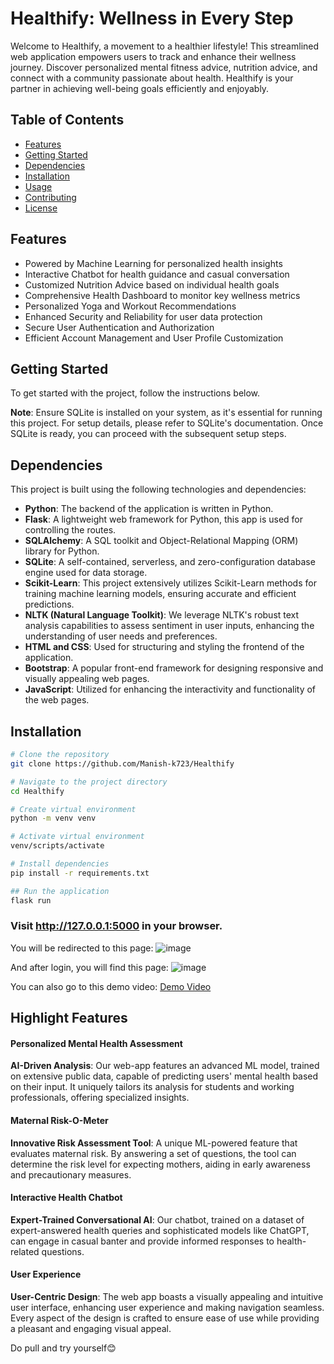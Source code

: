 ﻿# Healthify: Wellness in Every Step

Welcome to Healthify, a movement to a healthier lifestyle! This streamlined web application empowers users to track and enhance their wellness journey. Discover personalized mental fitness advice, nutrition advice, and connect with a community passionate about health. Healthify is your partner in achieving well-being goals efficiently and enjoyably.

## Table of Contents
- [Features](#features)
- [Getting Started](#getting-started)
- [Dependencies](#dependencies)
- [Installation](#installation)
- [Usage](#usage)
- [Contributing](#contributing)
- [License](#license)

## Features

- Powered by Machine Learning for personalized health insights
- Interactive Chatbot for health guidance and casual conversation
- Customized Nutrition Advice based on individual health goals
- Comprehensive Health Dashboard to monitor key wellness metrics
- Personalized Yoga and Workout Recommendations
- Enhanced Security and Reliability for user data protection
- Secure User Authentication and Authorization
- Efficient Account Management and User Profile Customization

## Getting Started

To get started with the project, follow the instructions below.

**Note**: Ensure SQLite is installed on your system, as it's essential for running this project. For setup details, please refer to SQLite's documentation. Once SQLite is ready, you can proceed with the subsequent setup steps.

## Dependencies

This project is built using the following technologies and dependencies:

- **Python**: The backend of the application is written in Python.
- **Flask**: A lightweight web framework for Python, this app is used for controlling the routes.
- **SQLAlchemy**: A SQL toolkit and Object-Relational Mapping (ORM) library for Python.
- **SQLite**: A self-contained, serverless, and zero-configuration database engine used for data storage.
- **Scikit-Learn**: This project extensively utilizes Scikit-Learn methods for training machine learning models, ensuring accurate and efficient predictions.
- **NLTK (Natural Language Toolkit)**: We leverage NLTK's robust text analysis capabilities to assess sentiment in user inputs, enhancing the understanding of user needs and preferences.
- **HTML and CSS**: Used for structuring and styling the frontend of the application.
- **Bootstrap**: A popular front-end framework for designing responsive and visually appealing web pages.
- **JavaScript**: Utilized for enhancing the interactivity and functionality of the web pages.

## Installation

```bash
# Clone the repository
git clone https://github.com/Manish-k723/Healthify

# Navigate to the project directory
cd Healthify

# Create virtual environment
python -m venv venv

# Activate virtual environment
venv/scripts/activate

# Install dependencies
pip install -r requirements.txt

## Run the application
flask run
```

### Visit http://127.0.0.1:5000 in your browser.

You will be redirected to this page: ![image](https://github.com/Manish-k723/Healthify/assets/109733755/5607495d-72a7-448d-b126-2c9c4d2713e3)

And after login, you will find this page: ![image](https://github.com/Manish-k723/Healthify/assets/109733755/cdfa4498-1557-4684-8b03-e07ec16a2417)

You can also go to this demo video: [Demo Video](https://drive.google.com/file/d/1Z3nZIRoC_2T2CPBpdPCfcCtdT5hLzgPs/view?usp=sharing)

## Highlight Features

#### Personalized Mental Health Assessment
**AI-Driven Analysis**: Our web-app features an advanced ML model, trained on extensive public data, capable of predicting users' mental health based on their input. It uniquely tailors its analysis for students and working professionals, offering specialized insights.

#### Maternal Risk-O-Meter
**Innovative Risk Assessment Tool**: A unique ML-powered feature that evaluates maternal risk. By answering a set of questions, the tool can determine the risk level for expecting mothers, aiding in early awareness and precautionary measures.

#### Interactive Health Chatbot
**Expert-Trained Conversational AI**: Our chatbot, trained on a dataset of expert-answered health queries and sophisticated models like ChatGPT, can engage in casual banter and provide informed responses to health-related questions.

#### User Experience
**User-Centric Design**: The web app boasts a visually appealing and intuitive user interface, enhancing user experience and making navigation seamless. Every aspect of the design is crafted to ensure ease of use while providing a pleasant and engaging visual appeal.

Do pull and try yourself😊
